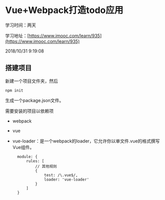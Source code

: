 # Vue+Webpack打造todo应用 #
学习时间：两天

学习地址：[https://www.imooc.com/learn/935](https://www.imooc.com/learn/935)

2018/10/31 9:19:08 

## 搭建项目 ##
新建一个项目文件夹，然后

	npm init
生成一个package.json文件。

需要安装的项目以依赖项

- webpack
- vue
- vue-loader：是一个webpack的loader，它允许你以单文件.vue的格式撰写Vue组件。

		module: {
			rules: [
				// 其他规则
				{
        			test: /\.vue$/,
            		loader: 'vue-loader'
        		}
			]
		}